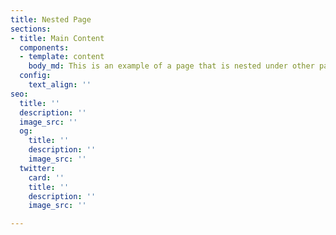 ```yaml
---
title: Nested Page
sections:
- title: Main Content
  components:
  - template: content
    body_md: This is an example of a page that is nested under other pages.
  config:
    text_align: ''
seo:
  title: ''
  description: ''
  image_src: ''
  og:
    title: ''
    description: ''
    image_src: ''
  twitter:
    card: ''
    title: ''
    description: ''
    image_src: ''

---
```

